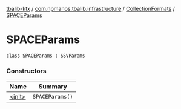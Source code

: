 [tbalib-ktx](../../../index.md) / [com.npmanos.tbalib.infrastructure](../../index.md) / [CollectionFormats](../index.md) / [SPACEParams](./index.md)

# SPACEParams

`class SPACEParams : SSVParams`

### Constructors

| Name | Summary |
|---|---|
| [&lt;init&gt;](-init-.md) | `SPACEParams()` |
